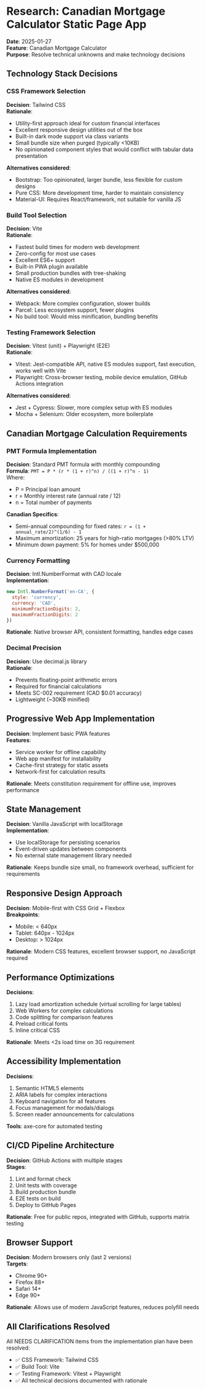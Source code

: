 # Research: Canadian Mortgage Calculator Static Page App

**Date**: 2025-01-27  
**Feature**: Canadian Mortgage Calculator  
**Purpose**: Resolve technical unknowns and make technology decisions

## Technology Stack Decisions

### CSS Framework Selection

**Decision**: Tailwind CSS  
**Rationale**: 
- Utility-first approach ideal for custom financial interfaces
- Excellent responsive design utilities out of the box
- Built-in dark mode support via class variants
- Small bundle size when purged (typically <10KB)
- No opinionated component styles that would conflict with tabular data presentation

**Alternatives considered**:
- Bootstrap: Too opinionated, larger bundle, less flexible for custom designs
- Pure CSS: More development time, harder to maintain consistency
- Material-UI: Requires React/framework, not suitable for vanilla JS

### Build Tool Selection

**Decision**: Vite  
**Rationale**:
- Fastest build times for modern web development
- Zero-config for most use cases
- Excellent ES6+ support
- Built-in PWA plugin available
- Small production bundles with tree-shaking
- Native ES modules in development

**Alternatives considered**:
- Webpack: More complex configuration, slower builds
- Parcel: Less ecosystem support, fewer plugins
- No build tool: Would miss minification, bundling benefits

### Testing Framework Selection

**Decision**: Vitest (unit) + Playwright (E2E)  
**Rationale**:
- Vitest: Jest-compatible API, native ES modules support, fast execution, works well with Vite
- Playwright: Cross-browser testing, mobile device emulation, GitHub Actions integration

**Alternatives considered**:
- Jest + Cypress: Slower, more complex setup with ES modules
- Mocha + Selenium: Older ecosystem, more boilerplate

## Canadian Mortgage Calculation Requirements

### PMT Formula Implementation

**Decision**: Standard PMT formula with monthly compounding  
**Formula**: `PMT = P * (r * (1 + r)^n) / ((1 + r)^n - 1)`  
Where:
- P = Principal loan amount
- r = Monthly interest rate (annual rate / 12)
- n = Total number of payments

**Canadian Specifics**:
- Semi-annual compounding for fixed rates: `r = (1 + annual_rate/2)^(1/6) - 1`
- Maximum amortization: 25 years for high-ratio mortgages (>80% LTV)
- Minimum down payment: 5% for homes under $500,000

### Currency Formatting

**Decision**: Intl.NumberFormat with CAD locale  
**Implementation**: 
```javascript
new Intl.NumberFormat('en-CA', {
  style: 'currency',
  currency: 'CAD',
  minimumFractionDigits: 2,
  maximumFractionDigits: 2
})
```

**Rationale**: Native browser API, consistent formatting, handles edge cases

### Decimal Precision

**Decision**: Use decimal.js library  
**Rationale**:
- Prevents floating-point arithmetic errors
- Required for financial calculations
- Meets SC-002 requirement (CAD $0.01 accuracy)
- Lightweight (~30KB minified)

## Progressive Web App Implementation

**Decision**: Implement basic PWA features  
**Features**:
- Service worker for offline capability
- Web app manifest for installability
- Cache-first strategy for static assets
- Network-first for calculation results

**Rationale**: Meets constitution requirement for offline use, improves performance

## State Management

**Decision**: Vanilla JavaScript with localStorage  
**Implementation**:
- Use localStorage for persisting scenarios
- Event-driven updates between components
- No external state management library needed

**Rationale**: Keeps bundle size small, no framework overhead, sufficient for requirements

## Responsive Design Approach

**Decision**: Mobile-first with CSS Grid + Flexbox  
**Breakpoints**:
- Mobile: < 640px
- Tablet: 640px - 1024px  
- Desktop: > 1024px

**Rationale**: Modern CSS features, excellent browser support, no JavaScript required

## Performance Optimizations

**Decisions**:
1. Lazy load amortization schedule (virtual scrolling for large tables)
2. Web Workers for complex calculations
3. Code splitting for comparison features
4. Preload critical fonts
5. Inline critical CSS

**Rationale**: Meets <2s load time on 3G requirement

## Accessibility Implementation

**Decisions**:
1. Semantic HTML5 elements
2. ARIA labels for complex interactions
3. Keyboard navigation for all features
4. Focus management for modals/dialogs
5. Screen reader announcements for calculations

**Tools**: axe-core for automated testing

## CI/CD Pipeline Architecture

**Decision**: GitHub Actions with multiple stages  
**Stages**:
1. Lint and format check
2. Unit tests with coverage
3. Build production bundle
4. E2E tests on build
5. Deploy to GitHub Pages

**Rationale**: Free for public repos, integrated with GitHub, supports matrix testing

## Browser Support

**Decision**: Modern browsers only (last 2 versions)  
**Targets**:
- Chrome 90+
- Firefox 88+
- Safari 14+
- Edge 90+

**Rationale**: Allows use of modern JavaScript features, reduces polyfill needs

## All Clarifications Resolved

All NEEDS CLARIFICATION items from the implementation plan have been resolved:
- ✅ CSS Framework: Tailwind CSS
- ✅ Build Tool: Vite
- ✅ Testing Framework: Vitest + Playwright
- ✅ All technical decisions documented with rationale
